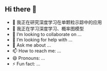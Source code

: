## Hi there 👋
- 🔭 我正在研究深度学习在单颗粒示踪中的应用
- 🌱 我正在学习深度学习、概率图模型
- 👯 I’m looking to collaborate on ...
- 🤔 I’m looking for help with ...
- 💬 Ask me about ...
- 📫 How to reach me: ...
- 😄 Pronouns: ...
- ⚡ Fun fact: ...
<!--
**JuneDrinleng/JuneDrinleng** is a ✨ _special_ ✨ repository because its `README.md` (this file) appears on your GitHub profile.

-->
